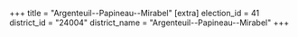 +++
title = "Argenteuil--Papineau--Mirabel"
[extra]
election_id = 41
district_id = "24004"
district_name = "Argenteuil--Papineau--Mirabel"
+++

